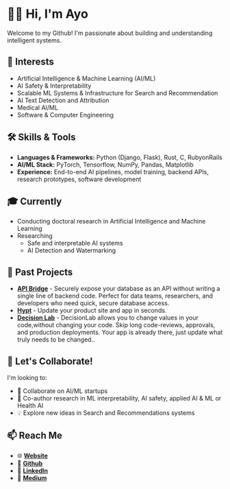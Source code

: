 # 👋🏾 Hi, I'm Ayo 

Welcome to my Github! I'm passionate about building and understanding intelligent systems.

## 👀 Interests
- Artificial Intelligence & Machine Learning (AI/ML)
- AI Safety & Interpretability
- Scalable ML Systems & Infrastructure for Search and Recommendation
- AI Text Detection and Attribution
- Medical AI/ML
- Software & Computer Engineering 

## 🛠️ Skills & Tools
- **Languages & Frameworks:** Python (Django, Flask), Rust, C, RubyonRails
- **AI/ML Stack:** PyTorch, Tensorflow, NumPy, Pandas, Matplotlib
- **Experience:** End-to-end AI pipelines, model training, backend APIs, research prototypes, software development 

## 🎓 Currently
- Conducting doctoral research in Artificial Intelligence and Machine Learning
- Researching
  - Safe and interpretable AI systems
  - AI Detection and Watermarking 

## 🚀 Past Projects

- [**API Bridge**](https://tryapibridge.com/) - Securely expose your database as an API without writing a single line of backend code. Perfect for data teams, researchers, and developers who need quick, secure database access.  
- [**Hypt**](https://www.hypt.ai/) - Update your product site and app in seconds.  
- [**Decision Lab**](https://justdecision.com/) - DecisionLab allows you to change values in your code,without changing your code. Skip long code-reviews, approvals, and production deployments. Your app is already there, just update what truly needs to be changed..



## 🤝 Let's Collaborate!
I'm looking to:
- 🚀 Collaborate on AI/ML startups
- 📄 Co-author research in ML interpretability, AI safety, applied AI & ML or Health AI
- 💡 Explore new ideas in Search and Recommendations systems

## 📫 Reach Me
- 🌐 [ **Website** ](www.ayoakin.com)
- 🤖 [ **Github** ](https://github.com/ayoakin)
- 💼 [ **LinkedIn** ](https://linkedin.com)
- 📝 [ **Medium** ](https://medium.com)



<!---
ayoakin/ayoakin is a ✨ special ✨ repository because its `README.md` (this file) appears on your GitHub profile.
You can click the Preview link to take a look at your changes.
--->
